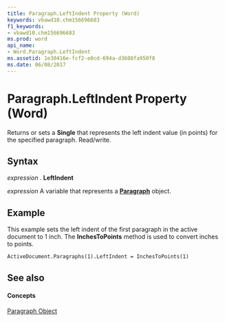 ```yaml
---
title: Paragraph.LeftIndent Property (Word)
keywords: vbawd10.chm156696683
f1_keywords:
- vbawd10.chm156696683
ms.prod: word
api_name:
- Word.Paragraph.LeftIndent
ms.assetid: 1e30416e-fcf2-e0cd-694a-d3608fa950f8
ms.date: 06/08/2017
---
```



# Paragraph.LeftIndent Property (Word)

Returns or sets a  **Single** that represents the left indent value (in points) for the specified paragraph. Read/write.


## Syntax

 _expression_ . **LeftIndent**

 _expression_ A variable that represents a **[Paragraph](Word.Paragraph.md)** object.


## Example

This example sets the left indent of the first paragraph in the active document to 1 inch. The  **InchesToPoints** method is used to convert inches to points.


```vb
ActiveDocument.Paragraphs(1).LeftIndent = InchesToPoints(1)
```


## See also


#### Concepts


[Paragraph Object](Word.Paragraph.md)

